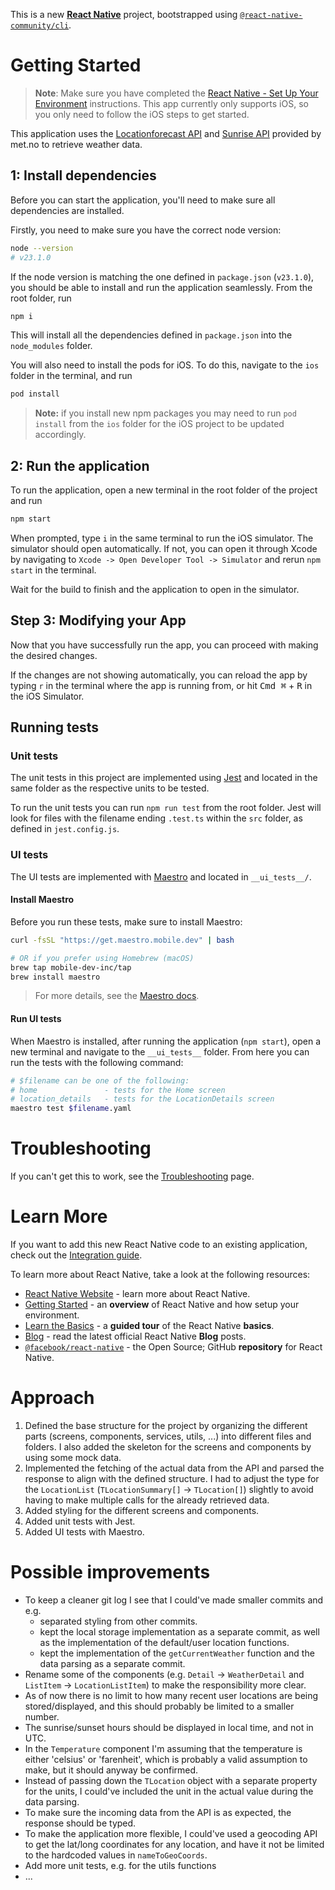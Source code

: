 This is a new [**React Native**](https://reactnative.dev) project, bootstrapped using [`@react-native-community/cli`](https://github.com/react-native-community/cli).

# Getting Started

> **Note**: Make sure you have completed the [React Native - Set Up Your Environment](https://reactnative.dev/docs/set-up-your-environment) instructions. This app currently only supports iOS, so you only need to follow the iOS steps to get started.

This application uses the [Locationforecast API](https://api.met.no/weatherapi/locationforecast/2.0/documentation) and [Sunrise API](https://api.met.no/weatherapi/sunrise/3.0/documentation) provided by met.no to retrieve weather data.

## 1: Install dependencies
Before you can start the application, you'll need to make sure all dependencies are installed.

Firstly, you need to make sure you have the correct node version:
```bash
node --version
# v23.1.0
```

If the node version is matching the one defined in `package.json` (`v23.1.0`), you should be able to install and run the application seamlessly. From the root folder, run
```bash
npm i
```

This will install all the dependencies defined in `package.json` into the `node_modules` folder.

You will also need to install the pods for iOS. To do this, navigate to the `ios` folder in the terminal, and run
```bash
pod install
```

> **Note:** if you install new npm packages you may need to run `pod install` from the `ios` folder for the iOS project to be updated accordingly.

## 2: Run the application

To run the application, open a new terminal in the root folder of the project and run

```bash
npm start
```

When prompted, type `i` in the same terminal to run the iOS simulator. The simulator should open automatically. If not, you can open it through Xcode by navigating to `Xcode -> Open Developer Tool -> Simulator` and rerun `npm start` in the terminal.

Wait for the build to finish and the application to open in the simulator.


## Step 3: Modifying your App

Now that you have successfully run the app, you can proceed with making the desired changes.

If the changes are not showing automatically, you can reload the app by typing `r` in the terminal where the app is running from, or hit <kbd>Cmd ⌘</kbd> + <kbd>R</kbd> in the iOS Simulator.

## Running tests

### Unit tests
The unit tests in this project are implemented using [Jest](https://jestjs.io/docs/getting-started) and located in the same folder as the respective units to be tested.

To run the unit tests you can run `npm run test` from the root folder. Jest will look for files with the filename ending `.test.ts` within the `src` folder, as defined in `jest.config.js`.

### UI tests
The UI tests are implemented with [Maestro](https://maestro.mobile.dev/) and located in `__ui_tests__/`.

#### Install Maestro
Before you run these tests, make sure to install Maestro:

```bash
curl -fsSL "https://get.maestro.mobile.dev" | bash

# OR if you prefer using Homebrew (macOS)
brew tap mobile-dev-inc/tap
brew install maestro
```
> For more details, see the [Maestro docs](https://maestro.mobile.dev/getting-started/installing-maestro).

#### Run UI tests
When Maestro is installed, after running the application (`npm start`), open a new terminal and navigate to the `__ui_tests__` folder. From here you can run the tests with the following command:
```bash
# $filename can be one of the following:
# home               - tests for the Home screen
# location_details   - tests for the LocationDetails screen
maestro test $filename.yaml
```

# Troubleshooting

If you can't get this to work, see the [Troubleshooting](https://reactnative.dev/docs/troubleshooting) page.

# Learn More

If you want to add this new React Native code to an existing application, check out the [Integration guide](https://reactnative.dev/docs/integration-with-existing-apps).

To learn more about React Native, take a look at the following resources:

- [React Native Website](https://reactnative.dev) - learn more about React Native.
- [Getting Started](https://reactnative.dev/docs/environment-setup) - an **overview** of React Native and how setup your environment.
- [Learn the Basics](https://reactnative.dev/docs/getting-started) - a **guided tour** of the React Native **basics**.
- [Blog](https://reactnative.dev/blog) - read the latest official React Native **Blog** posts.
- [`@facebook/react-native`](https://github.com/facebook/react-native) - the Open Source; GitHub **repository** for React Native.


# Approach
1. Defined the base structure for the project by organizing the different parts (screens, components, services, utils, ...) into different files and folders. I also added the skeleton for the screens and components by using some mock data. 
2. Implemented the fetching of the actual data from the API and parsed the response to align with the defined structure. I had to adjust the type for the `LocationList` (`TLocationSummary[]` -> `TLocation[]`) slightly to avoid having to make multiple calls for the already retrieved data.
3. Added styling for the different screens and components.
4. Added unit tests with Jest.
5. Added UI tests with Maestro.

# Possible improvements
- To keep a cleaner git log I see that I could've made smaller commits and e.g. 
   - separated styling from other commits.
   - kept the local storage implementation as a separate commit, as well as the implementation of the default/user location functions.
   - kept the implementation of the `getCurrentWeather` function and the data parsing as a separate commit.
- Rename some of the components (e.g. `Detail` -> `WeatherDetail` and `ListItem` -> `LocationListItem`) to make the responsibility more clear.
- As of now there is no limit to how many recent user locations are being stored/displayed, and this should probably be limited to a smaller number.
- The sunrise/sunset hours should be displayed in local time, and not in UTC.
- In the `Temperature` component I'm assuming that the temperature is either 'celsius' or 'farenheit', which is probably a valid assumption to make, but it should anyway be confirmed.
- Instead of passing down the `TLocation` object with a separate property for the units, I could've included the unit in the actual value during the data parsing.
- To make sure the incoming data from the API is as expected, the response should be typed.
- To make the application more flexible, I could've used a geocoding API to get the lat/long coordinates for any location, and have it not be limited to the hardcoded values in `nameToGeoCoords`.
- Add more unit tests, e.g. for the utils functions
- ...